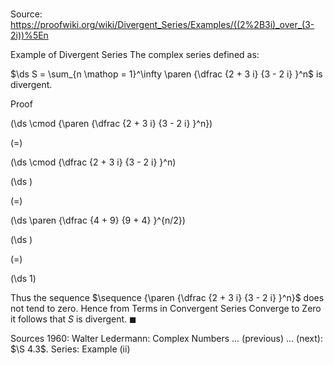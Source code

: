 # 

Source: https://proofwiki.org/wiki/Divergent_Series/Examples/((2%2B3i)_over_(3-2i))%5En

Example of Divergent Series
The complex series defined as:

$\ds S = \sum_{n \mathop = 1}^\infty \paren {\dfrac {2 + 3 i} {3 - 2 i} }^n$
is divergent.


Proof













\(\ds \cmod {\paren {\dfrac {2 + 3 i} {3 - 2 i} }^n}\)

\(=\)







\(\ds \cmod {\dfrac {2 + 3 i} {3 - 2 i} }^n\)




















\(\ds \)

\(=\)







\(\ds \paren {\dfrac {4 + 9} {9 + 4} }^{n/2}\)




















\(\ds \)

\(=\)







\(\ds 1\)









Thus the sequence $\sequence {\paren {\dfrac {2 + 3 i} {3 - 2 i} }^n}$ does not tend to zero.
Hence from Terms in Convergent Series Converge to Zero it follows that $S$ is divergent.
$\blacksquare$


Sources
1960: Walter Ledermann: Complex Numbers ... (previous) ... (next): $\S 4.3$. Series: Example $\text{(ii)}$




